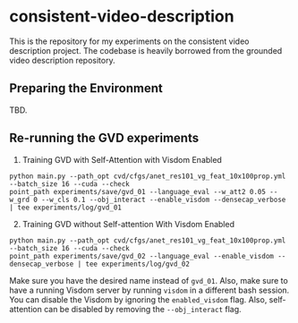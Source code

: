 # consistent-video-description
This is the repository for my experiments on the consistent video description project. The codebase is heavily borrowed from the grounded video description repository.

## Preparing the Environment
TBD.
## Re-running the GVD experiments
1. Training GVD with Self-Attention with Visdom Enabled
```
python main.py --path_opt cvd/cfgs/anet_res101_vg_feat_10x100prop.yml --batch_size 16 --cuda --check
point_path experiments/save/gvd_01 --language_eval --w_att2 0.05 --w_grd 0 --w_cls 0.1 --obj_interact --enable_visdom --densecap_verbose | tee experiments/log/gvd_01
```

2. Training GVD without Self-attention With Visdom Enabled

```
python main.py --path_opt cvd/cfgs/anet_res101_vg_feat_10x100prop.yml --batch_size 16 --cuda --check
point_path experiments/save/gvd_02 --language_eval --enable_visdom --densecap_verbose | tee experiments/log/gvd_02
```

Make sure you have the desired name instead of `gvd_01`. Also, make sure to have a running Visdom server by running `visdom` in a different bash session. You can disable the Visdom by ignoring the `enabled_visdom` flag. Also, self-attention can be disabled by removing the `--obj_interact` flag.